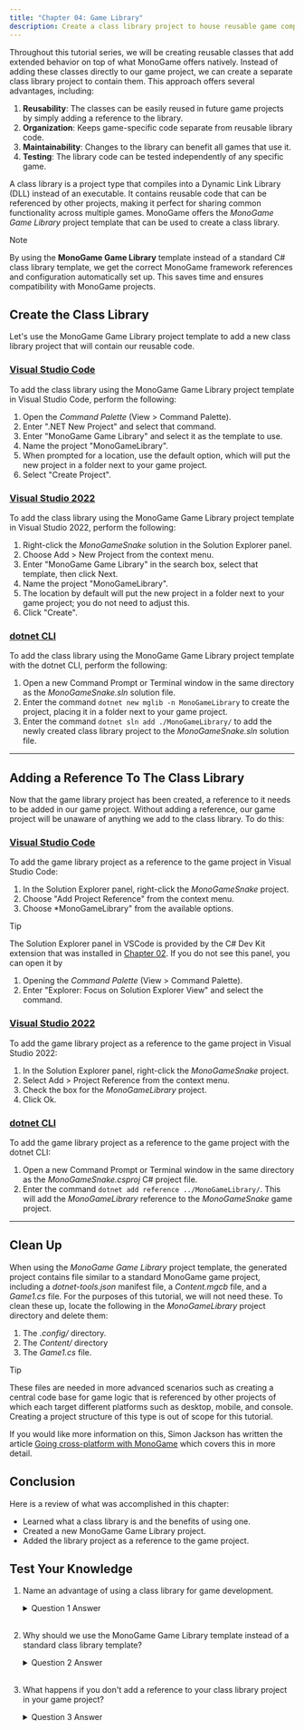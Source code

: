 ```yaml
---
title: "Chapter 04: Game Library"
description: Create a class library project to house reusable game components that we'll develop throughout this tutorial series.
---
```


Throughout this tutorial series, we will be creating reusable classes that add extended behavior on top of what MonoGame offers natively.  Instead of adding these classes directly to our game project, we can create a separate class library project to contain them.  This approach offers several advantages, including:

1. **Reusability**: The classes can be easily reused in future game projects by simply adding a reference to the library.
2. **Organization**: Keeps game-specific code separate from reusable library code.
3. **Maintainability**: Changes to the library can benefit all games that use it.
4. **Testing**: The library code can be tested independently of any specific game.

A class library is a project type that compiles into a Dynamic Link Library (DLL) instead of an executable.  It contains reusable code that can be referenced by other projects, making it perfect for sharing common functionality across multiple games.  MonoGame offers the *MonoGame Game Library* project template that can be used to create a class library.

> [!NOTE]
> By using the **MonoGame Game Library** template instead of a standard C# class library template, we get the correct MonoGame framework references and configuration automatically set up.  This saves time and ensures compatibility with MonoGame projects.

## Create the Class Library

Let's use the MonoGame Game Library project template to add a new class library project that will contain our reusable code.

### [Visual Studio Code](#tab/vscode)

To add the class library using the MonoGame Game Library project template in Visual Studio Code, perform the following:

1. Open the *Command Palette* (View > Command Palette).
2. Enter ".NET New Project" and select that command.
3. Enter "MonoGame Game Library" and select it as the template to use.
4. Name the project "MonoGameLibrary".
5. When prompted for a location, use the default option, which will put the new project in a folder next to your game project.
6. Select "Create Project".

### [Visual Studio 2022](#tab/vs2022)

To add the class library using the MonoGame Game Library project template in Visual Studio 2022, perform the following:

1. Right-click the *MonoGameSnake* solution in the Solution Explorer panel.
2. Choose Add > New Project from the context menu.
3. Enter "MonoGame Game Library" in the search box, select that template, then click Next.
4. Name the project "MonoGameLibrary".
5. The location by default will put the new project in a folder next to your game project; you do not need to adjust this.
6. Click "Create".

### [dotnet CLI](#tab/dotnetcli)

To add the class library using the MonoGame Game Library project template with the dotnet CLI, perform the following:

1. Open a new Command Prompt or Terminal window in the same directory as the *MonoGameSnake.sln* solution file.
2. Enter the command `dotnet new mglib -n MonoGameLibrary` to create the project, placing it in a folder next to your game project.
3. Enter the command `dotnet sln add ./MonoGameLibrary/` to add the newly created class library project to the *MonoGameSnake.sln* solution file.

---

## Adding a Reference To The Class Library

Now that the game library project has been created, a reference to it needs to be added in our game project.  Without adding a reference, our game project will be unaware of anything we add to the class library.  To do this:

### [Visual Studio Code](#tab/vscode)

To add the game library project as a reference to the game project in Visual Studio Code:

1. In the Solution Explorer panel, right-click the *MonoGameSnake* project.
2. Choose "Add Project Reference" from the context menu.
3. Choose *MonoGameLibrary" from the available options.

> [!TIP]
> The Solution Explorer panel in VSCode is provided by the C# Dev Kit extension that was installed in [Chapter 02](../02_getting_started/index.md#install-the-c-dev-kit-extension).  If you do not see this panel, you can open it by
>
> 1. Opening the *Command Palette* (View > Command Palette).
> 2. Enter "Explorer: Focus on Solution Explorer View" and select the command.

### [Visual Studio 2022](#tab/vs2022)

To add the game library project as a reference to the game project in Visual Studio 2022:

1. In the Solution Explorer panel, right-click the *MonoGameSnake* project.
2. Select Add > Project Reference from the context menu.
3. Check the box for the *MonoGameLibrary* project.
4. Click Ok.

### [dotnet CLI](#tab/dotnetcli)

To add the game library project as a reference to the game project with the dotnet CLI:

1. Open a new Command Prompt or Terminal window in the same directory as the *MonoGameSnake.csproj* C# project file.
2. Enter the command `dotnet add reference ../MonoGameLibrary/`.  This will add the *MonoGameLibrary* reference to the *MonoGameSnake* game project.

---

## Clean Up

When using the *MonoGame Game Library* project template, the generated project contains file similar to a standard MonoGame game project, including a *dotnet-tools.json* manifest file, a *Content.mgcb* file, and a *Game1.cs* file.  For the purposes of this tutorial, we will not need these.   To clean these up, locate the following in the *MonoGameLibrary* project directory and delete them:

1. The *.config/* directory.
2. The *Content/* directory
3. The *Game1.cs* file.

> [!TIP]
> These files are needed in more advanced scenarios such as creating a central code base for game logic that is referenced by other projects of which each target different platforms such as desktop, mobile, and console.  Creating a project structure of this type is out of scope for this tutorial.  
>
> If you would like more information on this, Simon Jackson has written the article [Going cross-platform with MonoGame](https://darkgenesis.zenithmoon.com/going-cross-platform-with-monogame.html) which covers this in more detail.

## Conclusion

Here is a review of what was accomplished in this chapter:

- Learned what a class library is and the benefits of using one.
- Created a new MonoGame Game Library project.
- Added the library project as a reference to the game project.

## Test Your Knowledge

1. Name an advantage of using a class library for game development.

    <details>
    <summary>Question 1 Answer</summary>

    > Any of the following are advantages of using a class library:
    > - Reusability: The classes can be easily reused in future game projects by simply adding a reference to the library.
    > - Organization: It keeps game-specific code separate from reusable library code.
    > - Maintainability: Changes to the library can benefit all games that use it.
    > - Testing: The library code can be tested independently of any specific game.
    </details><br />

2. Why should we use the MonoGame Game Library template instead of a standard class library template?

    <details>
    <summary>Question 2 Answer</summary>

    > The MonoGame Game Library template automatically sets up the correct MonoGame framework references and configuration, saving time and ensuring compatibility.
    </details><br />

3. What happens if you don't add a reference to your class library project in your game project?

    <details>
    <summary>Question 3 Answer</summary>

    > Without adding a reference, the game project will be unaware of anything added to the class library and won't be able to use any of its code.
    </details><br />
